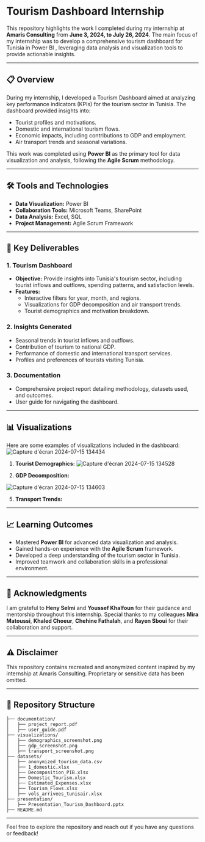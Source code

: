 
# Tourism Dashboard Internship

This repository highlights the work I completed during my internship at **Amaris Consulting** from **June 3, 2024, to July 26, 2024**. The main focus of my internship was to develop a comprehensive tourism dashboard for Tunisia in Power BI , leveraging data analysis and visualization tools to provide actionable insights.

---

## 📋 **Overview**

During my internship, I developed a Tourism Dashboard aimed at analyzing key performance indicators (KPIs) for the tourism sector in Tunisia. The dashboard provided insights into:

- Tourist profiles and motivations.
- Domestic and international tourism flows.
- Economic impacts, including contributions to GDP and employment.
- Air transport trends and seasonal variations.

This work was completed using **Power BI** as the primary tool for data visualization and analysis, following the **Agile Scrum** methodology.

---

## 🛠 **Tools and Technologies**

- **Data Visualization:** Power BI
- **Collaboration Tools:** Microsoft Teams, SharePoint
- **Data Analysis:** Excel, SQL
- **Project Management:** Agile Scrum Framework

---

## 🚀 **Key Deliverables**

### 1. **Tourism Dashboard**
- **Objective:** Provide insights into Tunisia's tourism sector, including tourist inflows and outflows, spending patterns, and satisfaction levels.
- **Features:**
  - Interactive filters for year, month, and regions.
  - Visualizations for GDP decomposition and air transport trends.
  - Tourist demographics and motivation breakdown.

### 2. **Insights Generated**
- Seasonal trends in tourist inflows and outflows.
- Contribution of tourism to national GDP.
- Performance of domestic and international transport services.
- Profiles and preferences of tourists visiting Tunisia.

### 3. **Documentation**
- Comprehensive project report detailing methodology, datasets used, and outcomes.
- User guide for navigating the dashboard.

---

## 📊 **Visualizations**

Here are some examples of visualizations included in the dashboard:
![Capture d'écran 2024-07-15 134434](https://github.com/user-attachments/assets/1745d8e7-64ed-4a6e-a20b-8f9ad7baa0b4)

1. **Tourist Demographics:**
![Capture d'écran 2024-07-15 134528](https://github.com/user-attachments/assets/33aed9a6-4981-437c-b6ed-bc8840ea754c)


2. **GDP Decomposition:**
   
![Capture d'écran 2024-07-15 134603](https://github.com/user-attachments/assets/4ed8445f-eca3-46bd-b682-9f4af1685b98)



5. **Transport Trends:**


---

## 📈 **Learning Outcomes**

- Mastered **Power BI** for advanced data visualization and analysis.
- Gained hands-on experience with the **Agile Scrum** framework.
- Developed a deep understanding of the tourism sector in Tunisia.
- Improved teamwork and collaboration skills in a professional environment.

---

## 📝 **Acknowledgments**

I am grateful to **Heny Selmi** and **Youssef Khalfoun** for their guidance and mentorship throughout this internship. Special thanks to my colleagues **Mira Matoussi**, **Khaled Choeur**, **Chehine Fathalah**, and **Rayen Sboui** for their collaboration and support.

---

## ⚠️ **Disclaimer**

This repository contains recreated and anonymized content inspired by my internship at Amaris Consulting. Proprietary or sensitive data has been omitted.

---

## 📂 **Repository Structure**

```plaintext
├── documentation/
│   ├── project_report.pdf
│   ├── user_guide.pdf
├── visualizations/
│   ├── demographics_screenshot.png
│   ├── gdp_screenshot.png
│   ├── transport_screenshot.png
├── datasets/
│   ├── anonymized_tourism_data.csv
│   ├── 1_domestic.xlsx
│   ├── Decomposition_PIB.xlsx
│   ├── Domestic_Tourism.xlsx
│   ├── Estimated_Expenses.xlsx
│   ├── Tourism_Flows.xlsx
│   ├── vols_arrivees_tunisair.xlsx
├── presentation/
│   ├── Presentation_Tourism_Dashboard.pptx
├── README.md
```

---

Feel free to explore the repository and reach out if you have any questions or feedback!
